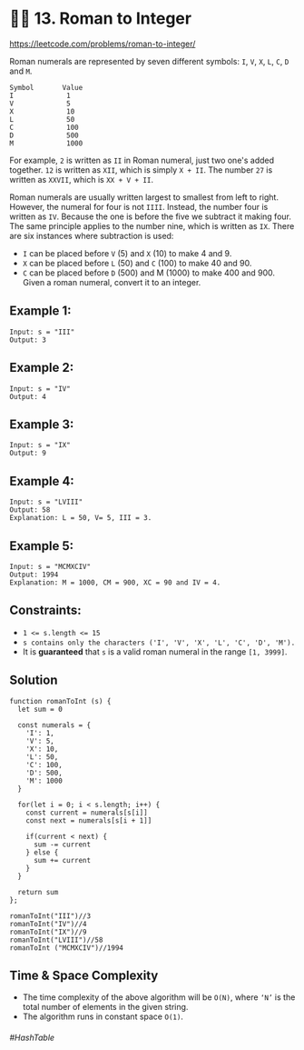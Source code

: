 # 🧙‍♀️ 13. Roman to Integer
https://leetcode.com/problems/roman-to-integer/

Roman numerals are represented by seven different symbols: `I`, `V`, `X`, `L`, `C`, `D` and `M`.
````
Symbol       Value
I             1
V             5
X             10
L             50
C             100
D             500
M             1000
````
For example, `2` is written as `II` in Roman numeral, just two one's added together. `12` is written as `XII`, which is simply `X + II`. The number `27` is written as `XXVII`, which is `XX + V + II`.

Roman numerals are usually written largest to smallest from left to right. However, the numeral for four is not `IIII`. Instead, the number four is written as `IV`. Because the one is before the five we subtract it making four. The same principle applies to the number nine, which is written as `IX`. There are six instances where subtraction is used:

- `I` can be placed before `V` (5) and `X` (10) to make 4 and 9. 
- `X` can be placed before `L` (50) and `C` (100) to make 40 and 90. 
- `C` can be placed before `D` (500) and M (1000) to make 400 and 900.
Given a roman numeral, convert it to an integer.

## Example 1:
````
Input: s = "III"
Output: 3
````
## Example 2:
````
Input: s = "IV"
Output: 4
````
## Example 3:
````
Input: s = "IX"
Output: 9
````
## Example 4:
````
Input: s = "LVIII"
Output: 58
Explanation: L = 50, V= 5, III = 3.
````
## Example 5:
````
Input: s = "MCMXCIV"
Output: 1994
Explanation: M = 1000, CM = 900, XC = 90 and IV = 4.
````

## Constraints:
- `1 <= s.length <= 15`
- `s contains only the characters ('I', 'V', 'X', 'L', 'C', 'D', 'M').`
- It is <b>guaranteed</b> that `s` is a valid roman numeral in the range `[1, 3999]`.


## Solution
````
function romanToInt (s) {
  let sum = 0
  
  const numerals = {
    'I': 1,
    'V': 5,
    'X': 10,
    'L': 50,
    'C': 100,
    'D': 500,
    'M': 1000
  }
  
  for(let i = 0; i < s.length; i++) {
    const current = numerals[s[i]]
    const next = numerals[s[i + 1]]

    if(current < next) {
      sum -= current
    } else {
      sum += current
    }
  }
  
  return sum
};

romanToInt("III")//3
romanToInt("IV")//4
romanToInt("IX")//9
romanToInt("LVIII")//58
romanToInt ("MCMXCIV")//1994
````
## Time & Space Complexity
- The time complexity of the above algorithm will be `O(N)`, where `‘N’` is the total number of elements in the given string.
- The algorithm runs in constant space `O(1)`.

###### #HashTable 
